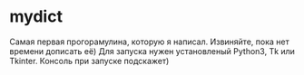 # mydict
Самая первая прогорамулина, которую я написал. Извиняйте, пока нет времени дописать её) Для запуска нужен установленый Python3, Tk или Tkinter. Консоль при запуске подскажет)
